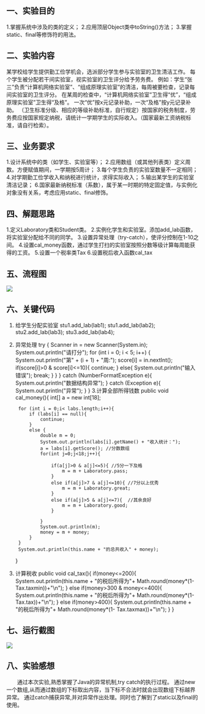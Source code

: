 ## 一、实验目的
1.掌握系统中涉及的类的定义；
2.应用顶层Object类中toString()方法；
3.掌握static、final等修饰符的用法。
## 二、实验内容
某学校给学生提供勤工俭学机会，选派部分学生参与实验室的卫生清洁工作。
每个学生被分配若干间实验室，视实验室的卫生评分给予劳务费。
例如：学生“张三”负责“计算机网络实验室”、“组成原理实验室”的清洁，每周被要检查，记录每间实验室的卫生评分。
在某周的检查中，“计算机网络实验室”卫生得“优”，“组成原理实验室”卫生得“及格”。
一次“优”按x元记录补助，一次“及格”按y元记录补助。
（卫生标准分级、相应的等级补助标准，自行规定）按国家的税务制度，劳务费应按国家规定纳税，请统计一学期学生的实际收入。（国家最新工资纳税标准，请自行检索）。
## 三、业务要求
1.设计系统中的类（如学生、实验室等）；
2.应用数组（或其他列表类）定义周数。方便赋值期间，一学期按5周计；
3.每个学生负责的实验室数量不一定相同；
4.对学期勤工俭学收入和纳税进行统计，求得实际收入；
5.输出某学生的实验室清洁记录；
6.国家最新纳税标准（系数），属于某一时期的特定固定值，与实例化对象没有关系，考虑应用static、final修饰。
## 四、解题思路
1.定义Laboratory类和Student类。
2.实例化学生和实验室。添加add_lab函数，将实验室分配给不同的同学。
3.设置异常处理（try-catch），使评分控制在1-10之间。
4.设置cal_money函数，通过学生打扫的实验室按照分数等级计算每周能获得的工资。
5.设置一个税率类Tax
6.设置税后收入函数cal_tax

## 五、流程图 
![](https://github.com/haaix/Java-lab4/blob/main/img/%E6%B5%81%E7%A8%8B%E5%9B%BE.png)
## 六、关键代码
1. 给学生分配实验室
        stu1.add_lab(lab1);
        stu1.add_lab(lab2);
        stu2.add_lab(lab3);
        stu3.add_lab(lab4);
2. 异常处理
try {
            Scanner in = new Scanner(System.in);
            System.out.println("请打分");
            for (int i = 0; i < 5; i++) {
                System.out.println("第" + (i + 1) + "周:");
                score[i] = in.nextInt();
                if(score[i]>0 & score[i]<=10){
                    continue;
                }
                else{
                    System.out.println("输入错误");
                    break;
                }
            }
        }
        catch (NumberFormatException e){
            System.out.println("数据结构异常");
        }
        catch (Exception e){
            System.out.println("异常");
        }
    }
3.计算全部所得钱数
    public void cal_money(){
        int[] a = new int[18];

        for (int i = 0;i< labs.length;i++){
            if (labs[i] == null){
                continue;
            }
            else {
                double m = 0;
                System.out.println(labs[i].getName() + "收入统计：");
                a = labs[i].getScore(); //分数数组
                for(int j=0;j<18;j++){

                    if(a[j]>0 & a[j]<=5){ //5分一下及格
                        m = m + Laboratory.pass;
                    }
                    else if(a[j]>7 & a[j]<=10){ //7分以上优秀
                        m = m + Laboratory.great;
                    }
                    else if(a[j]>5 & a[j]<=7){  //其余良好
                        m = m + Laboratory.good;
                    }

                }
                System.out.println(m);
                money = m + money;
            }
        }
        System.out.println(this.name + "的总共收入" + money);
    }
4. 计算税收
    public void cal_tax(){
        if(money<=200){
            System.out.println(this.name + "的税后所得为"+ Math.round(money*(1- Tax.taxmin))+"\n");
        }
        else if(money>300 & money<=400){
            System.out.println(this.name + "的税后所得为"+ Math.round(money*(1- Tax.tax))+"\n");
        }
        else if(money>400){
            System.out.println(this.name + "的税后所得为"+ Math.round(money*(1- Tax.taxmax))+"\n");
        }
    }
## 七、运行截图
![](https://github.com/haaix/Java-lab4/blob/main/img/%E8%BF%90%E8%A1%8C%E7%BB%93%E6%9E%9C.png)
## 八、实验感想
&emsp;&emsp;通过本次实验,熟悉掌握了Java的异常机制,try catch的执行过程。
通过new一个数组,从而通过数组的下标取出内容，当下标不合法时就会出现数组下标越界异常。
通过catch捕获异常,并对异常作出处理。同时也了解到了static以及final的使用。
